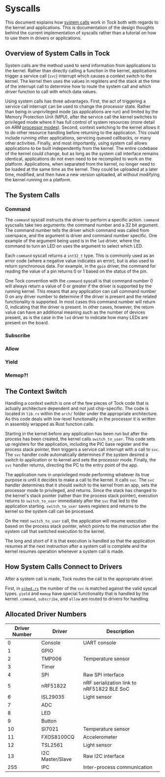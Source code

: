 # Syscalls

This document explains how [system
calls](https://en.wikipedia.org/wiki/System_call) work in Tock both with
regards to the kernel and applications. This is documentation of the design
thoughts behind the current implementation of syscalls rather than a tutorial
on how to use them in drivers or applications.


## Overview of System Calls in Tock

System calls are the method used to send information from applications to the
kernel. Rather than directly calling a function in the kernel, applications
trigger a service call (`svc`) interrupt which causes a context switch to the
kernel. The kernel then uses the values in registers and the stack at the time
of the interrupt call to determine how to route the system call and which
driver function to call with which data values.

Using system calls has three advantages. First, the act of triggering a service
call interrupt can be used to change the processor state. Rather than being in
unprivileged mode (as applications are run) and limited by the Memory
Protection Unit (MPU), after the service call the kernel switches to privileged
mode where it has full control of system resources (more detail on ARM
[processor
modes](http://infocenter.arm.com/help/index.jsp?topic=/com.arm.doc.dui0553a/CHDIGFCA.html)).
Second, context switching to the kernel allows it to do other resource handling
before returning to the application. This could include running other
applications, servicing queued callbacks, or many other activities. Finally,
and most importantly, using system call allows applications to be built
independently from the kernel. The entire codebase of the kernel could change,
but as long as the system call interface remains identical, applications do not
even need to be recompiled to work on the platform. Applications, when
separated from the kernel, no longer need to be loaded at the same time as the
kernel. They could be uploaded at a later time, modified, and then have a new
version uploaded, all without modifying the kernel running on a platform.


## The System Calls

### Command

The `command` syscall instructs the driver to perform a specific action.
`command` syscsalls take two arguments: the command number and a 32 bit
argument. The command number tells the driver which command was called from
userspace, and the argument is driver and command number specific. One example
of the argument being used is in the `led` driver, where the command to turn
an LED on uses the argument to select which LED.

Each `command` syscall returns a `int32_t` type. This is commonly used as an
error code (where a negative value indicates an error), but is also used to
return synchronous data. For example, in the `gpio` driver, the command for
reading the value of a pin returns 0 or 1 based on the status of the pin.

One Tock convention with the `command` syscall is that command number 0 will always
return a value of 0 or greater if the driver is supported by the running kernel.
This means that any application can call command number 0 on any driver number
to determine if the driver is present and the related functionality is supported.
In most cases this command number will return 0, indicating that the driver
is present. In other cases, however, the return value can have an additional
meaning such as the number of devices present, as is the case in the `led` driver
to indicate how many LEDs are present on the board.

### Subscribe

### Allow

### Yield

### Memop?!


## The Context Switch

Handling a context switch is one of the few pieces of Tock code that is
actually architecture dependent and not just chip-specific. The code is located
in `lib.rs` within the `arch/` folder under the appropriate architecture. As
this code deals with low-level functionality in the processor it is written in
assembly wrapped as Rust function calls.

Starting in the kernel before any application has been run but after the
process has been created, the kernel calls `switch_to_user`. This code sets up
registers for the application, including the PIC base register and the process
stack pointer, then triggers a service call interrupt with a call to `svc`.
The `svc` handler code automatically determines if the system desired a switch
to application or to kernel and sets the processor mode. Finally, the `svc`
handler returns, directing the PC to the entry point of the app.

The application runs in unprivileged mode performing whatever its true purpose
is until it decides to make a call to the kernel. It calls `svc`. The `svc`
handler determines that it should switch to the kernel from an app, sets the
processor mode to privileged, and returns. Since the stack has changed to the
kernel's stack pointer (rather than the process stack pointer), execution
returns to `switch_to_user` immediately after the `svc` that led to the
application starting. `switch_to_user` saves registers and returns to the
kernel so the system call can be processed.

On the next `switch_to_user` call, the application will resume execution based
on the process stack pointer, which points to the instruction after the system
call that switched execution to the kernel.

The long and short of it is that execution is handled so that the application
resumes at the next instruction after a system call is complete and the kernel
resumes operation whenever a system call is made.


## How System Calls Connect to Drivers

After a system call is made, Tock routes the call to the appropriate driver.

First, in [`sched.rs`](../kernel/src/sched.rs) the number of the `svc` is
matched against the valid syscall types. `yield` and `memop` have special
functionality that is handled by the kernel. `command`, `subscribe`, and
`allow` are routed to drivers for handling.





## Allocated Driver Numbers

| Driver Number | Driver           | Description                                |
|---------------|------------------|--------------------------------------------|
| 0             | Console          | UART console                               |
| 1             | GPIO             |                                            |
| 2             | TMP006           | Temperature sensor                         |
| 3             | Timer            |                                            |
| 4             | SPI              | Raw SPI interface                          |
| 5             | nRF51822         | nRF serialization link to nRF51822 BLE SoC |
| 6             | ISL29035         | Light sensor                               |
| 7             | ADC              |                                            |
| 8             | LED              |                                            |
| 9             | Button           |                                            |
| 10            | SI7021           | Temperature sensor                         |
| 11            | FXOS8100CQ       | Accelerometer                              |
| 12            | TSL2561          | Light sensor                               |
| 13            | I2C Master/Slave | Raw I2C interface                          |
| 255           | IPC              | Inter-process communication                |

